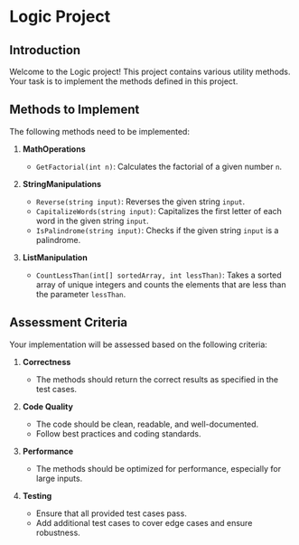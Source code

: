 # Logic Project

## Introduction
Welcome to the Logic project! This project contains various utility methods.
Your task is to implement the methods defined in this project.

## Methods to Implement
The following methods need to be implemented:

1. **MathOperations**
   - `GetFactorial(int n)`: Calculates the factorial of a given number `n`.

2. **StringManipulations**
   - `Reverse(string input)`: Reverses the given string `input`.
   - `CapitalizeWords(string input)`: Capitalizes the first letter of each word in the given string `input`.
   - `IsPalindrome(string input)`: Checks if the given string `input` is a palindrome.

3. **ListManipulation**
   - `CountLessThan(int[] sortedArray, int lessThan)`: Takes a sorted array of unique integers and counts the elements that are less than the parameter `lessThan`.

## Assessment Criteria
Your implementation will be assessed based on the following criteria:

1. **Correctness**
   - The methods should return the correct results as specified in the test cases.

2. **Code Quality**
   - The code should be clean, readable, and well-documented.
   - Follow best practices and coding standards.

3. **Performance**
   - The methods should be optimized for performance, especially for large inputs.

4. **Testing**
   - Ensure that all provided test cases pass.
   - Add additional test cases to cover edge cases and ensure robustness.
